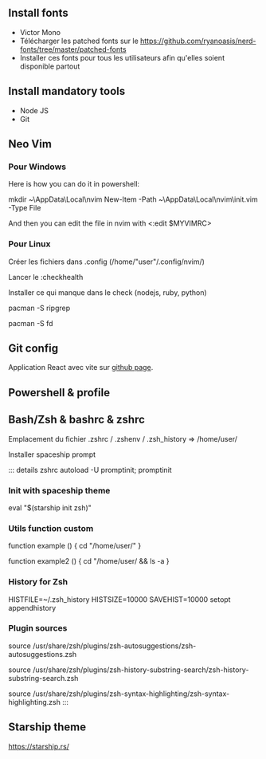 ## Install fonts

- Victor Mono
- Télécharger les patched fonts sur le https://github.com/ryanoasis/nerd-fonts/tree/master/patched-fonts
- Installer ces fonts pour tous les utilisateurs afin qu'elles soient disponible partout

## Install mandatory tools

- Node JS
- Git

## Neo Vim

### Pour Windows

Here is how you can do it in powershell:

mkdir ~\AppData\Local\nvim New-Item -Path ~\AppData\Local\nvim\init.vim -Type File

And then you can edit the file in nvim with <:edit $MYVIMRC>

### Pour Linux 

Créer les fichiers dans .config (/home/"user"/.config/nvim/)

Lancer le :checkhealth

Installer ce qui manque dans le check (nodejs, ruby, python)

pacman -S ripgrep

pacman -S fd

## Git config

Application React avec vite sur [github page](https://fabcre.github.io/React-Git-Help/).

## Powershell & profile

## Bash/Zsh & bashrc & zshrc

Emplacement du fichier .zshrc / .zshenv / .zsh_history => /home/user/

Installer spaceship prompt

::: details zshrc
autoload -U promptinit; promptinit

### Init with spaceship theme
eval "$(starship init zsh)"

### Utils function custom
function example () {
    cd "/home/user/"
}

function example2 () {
    cd "/home/user/ && ls -a
}

### History for Zsh
HISTFILE=~/.zsh_history
HISTSIZE=10000
SAVEHIST=10000
setopt appendhistory

### Plugin sources
source /usr/share/zsh/plugins/zsh-autosuggestions/zsh-autosuggestions.zsh

source /usr/share/zsh/plugins/zsh-history-substring-search/zsh-history-substring-search.zsh

source /usr/share/zsh/plugins/zsh-syntax-highlighting/zsh-syntax-highlighting.zsh
:::

## Starship theme

https://starship.rs/